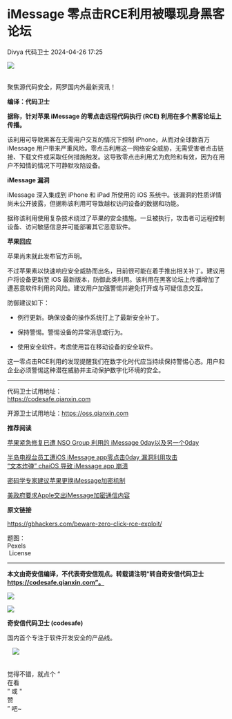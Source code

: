 #  iMessage 零点击RCE利用被曝现身黑客论坛   
Divya  代码卫士   2024-04-26 17:25  
  
![](https://mmbiz.qpic.cn/mmbiz_gif/Az5ZsrEic9ot90z9etZLlU7OTaPOdibteeibJMMmbwc29aJlDOmUicibIRoLdcuEQjtHQ2qjVtZBt0M5eVbYoQzlHiaw/640?wx_fmt=gif "")  
  
   
聚焦源代码安全，网罗国内外最新资讯！  
  
**编译：代码卫士**  
  
**据称，针对苹果 iMessage 的零点击远程代码执行 (RCE) 利用在多个黑客论坛上传播。**  
  
  
  
该利用可导致黑客在无需用户交互的情况下控制 iPhone，从而对全球数百万 iMessage 用户带来严重风险。零点击利用这一网络安全威胁，无需受害者点击链接、下载文件或采取任何措施触发。这导致零点击利用尤为危险和有效，因为在用户不知情的情况下可静默攻陷设备。  
  
  
**iMessage 漏洞**  
  
  
iMessage 深入集成到 iPhone 和 iPad 所使用的 iOS 系统中。该漏洞的性质详情尚未公开披露，但据称该利用可导致越权访问设备的数据和功能。  
  
据称该利用使用复杂技术绕过了苹果的安全措施。一旦被执行，攻击者可远程控制设备、访问敏感信息并可能部署其它恶意软件。  
  
  
**苹果回应**  
  
  
苹果尚未就此发布官方声明。  
  
不过苹果素以快速响应安全威胁而出名，目前很可能在着手推出相关补丁。建议用户将设备更新至 iOS 最新版本，防御此类利用。该利用在黑客论坛上传播增加了遭恶意软件利用的风险。建议用户加强警惕并避免打开或与可疑信息交互。  
  
防御建议如下：  
  
- 例行更新。确保设备的操作系统打上了最新安全补丁。  
  
- 保持警惕。警惕设备的异常消息或行为。  
  
- 使用安全软件。考虑使用旨在移动设备的安全软件。  
  
  
  
这一零点击RCE利用的发现提醒我们在数字化时代应当持续保持警惕心态。用户和企业必须警惕这种潜在威胁并主动保护数字化环境的安全。  
  
  
****  
代码卫士试用地址：  
https://codesafe.qianxin.com  
  
开源卫士试用地址：https://oss.qianxin.com  
  
  
  
  
  
  
  
  
  
  
  
  
**推荐阅读**  
  
[苹果紧急修复已遭 NSO Group 利用的 iMessage 0day以及另一个0day](http://mp.weixin.qq.com/s?__biz=MzI2NTg4OTc5Nw==&mid=2247507850&idx=1&sn=9ab4aa3da965087ef3c2049502d104d6&chksm=ea94eee0dde367f6205300268ecac111f5a315d53f2167f8ce19d9439232721a5981384f1ccb&scene=21#wechat_redirect)  
  
  
[半岛电视台员工遭iOS iMessage app零点击0day 漏洞利用攻击](http://mp.weixin.qq.com/s?__biz=MzI2NTg4OTc5Nw==&mid=2247499326&idx=1&sn=1a0b044869016c34225ff9050b8debac&chksm=ea94cf54dde34642524c147d3efa90e2c53f76cc190809432372cc1ae1bfe6a72304d844d38f&scene=21#wechat_redirect)  
[“文本炸弹” chaiOS 导致 iMessage app 崩溃](http://mp.weixin.qq.com/s?__biz=MzI2NTg4OTc5Nw==&mid=2247486248&idx=1&sn=61ac4ffde457f93e3355ef04cc42bdd1&chksm=ea973a42dde0b35477d10becadb184c17b7679aac45350813b0cc027c6acbc88c717363c233c&scene=21#wechat_redirect)  
  
  
[密码学专家建议苹果更换iMessage加密机制](http://mp.weixin.qq.com/s?__biz=MzI2NTg4OTc5Nw==&mid=2247485699&idx=2&sn=ab100850d41a835f4f6e4c9d7aca6d37&chksm=ea973869dde0b17fd726606eac7b46059f524a584e65712bfb051033616d6a08ca7a10d8321c&scene=21#wechat_redirect)  
  
  
[美政府要求Apple交出iMessage加密通信内容](http://mp.weixin.qq.com/s?__biz=MzI2NTg4OTc5Nw==&mid=2247485888&idx=7&sn=3e4734ab8d92356e93abae166fa319f6&chksm=ea9738aadde0b1bc95fda69d569cd0073326bb0d8adf53d4d156c91f1d4356c51bcc0fbcae36&scene=21#wechat_redirect)  
  
  
  
  
**原文链接**  
  
  
https://gbhackers.com/beware-zero-click-rce-exploit/  
  
  
题图：  
Pexels  
 License  
  
****  
**本文由奇安信编译，不代表奇安信观点。转载请注明“转自奇安信代码卫士 https://codesafe.qianxin.com”。**  
  
  
  
  
![](https://mmbiz.qpic.cn/mmbiz_jpg/oBANLWYScMSf7nNLWrJL6dkJp7RB8Kl4zxU9ibnQjuvo4VoZ5ic9Q91K3WshWzqEybcroVEOQpgYfx1uYgwJhlFQ/640?wx_fmt=jpeg "")  
  
![](https://mmbiz.qpic.cn/mmbiz_jpg/oBANLWYScMSN5sfviaCuvYQccJZlrr64sRlvcbdWjDic9mPQ8mBBFDCKP6VibiaNE1kDVuoIOiaIVRoTjSsSftGC8gw/640?wx_fmt=jpeg "")  
  
**奇安信代码卫士 (codesafe)**  
  
国内首个专注于软件开发安全的产品线。  
  
   ![](https://mmbiz.qpic.cn/mmbiz_gif/oBANLWYScMQ5iciaeKS21icDIWSVd0M9zEhicFK0rbCJOrgpc09iaH6nvqvsIdckDfxH2K4tu9CvPJgSf7XhGHJwVyQ/640?wx_fmt=gif "")  
  
   
觉得不错，就点个 “  
在看  
” 或 "  
赞  
” 吧~  
  
